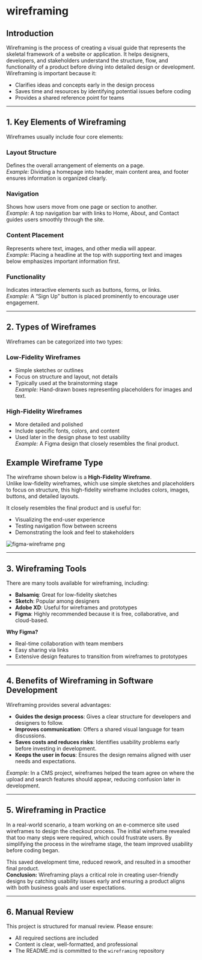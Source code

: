 # wireframing


## Introduction
Wireframing is the process of creating a visual guide that represents the skeletal framework of a website or application. It helps designers, developers, and stakeholders understand the structure, flow, and functionality of a product before diving into detailed design or development. Wireframing is important because it:
- Clarifies ideas and concepts early in the design process
- Saves time and resources by identifying potential issues before coding
- Provides a shared reference point for teams

---

## 1. Key Elements of Wireframing
Wireframes usually include four core elements:

### Layout Structure
Defines the overall arrangement of elements on a page.  
*Example:* Dividing a homepage into header, main content area, and footer ensures information is organized clearly.

### Navigation
Shows how users move from one page or section to another.  
*Example:* A top navigation bar with links to Home, About, and Contact guides users smoothly through the site.

### Content Placement
Represents where text, images, and other media will appear.  
*Example:* Placing a headline at the top with supporting text and images below emphasizes important information first.

### Functionality
Indicates interactive elements such as buttons, forms, or links.  
*Example:* A “Sign Up” button is placed prominently to encourage user engagement.

---

## 2. Types of Wireframes
Wireframes can be categorized into two types:

### Low-Fidelity Wireframes
- Simple sketches or outlines
- Focus on structure and layout, not details
- Typically used at the brainstorming stage  
*Example:* Hand-drawn boxes representing placeholders for images and text.

### High-Fidelity Wireframes
- More detailed and polished
- Include specific fonts, colors, and content
- Used later in the design phase to test usability  
*Example:* A Figma design that closely resembles the final product.

## Example Wireframe Type

The wireframe shown below is a **High-Fidelity Wireframe**.  
Unlike low-fidelity wireframes, which use simple sketches and placeholders to focus on structure, this high-fidelity wireframe includes colors, images, buttons, and detailed layouts.  

It closely resembles the final product and is useful for:  
- Visualizing the end-user experience  
- Testing navigation flow between screens  
- Demonstrating the look and feel to stakeholders  



![figma-wireframe png](https://github.com/user-attachments/assets/9a19aadd-601c-43d9-b38a-ec961e5519a0)


---

## 3. Wireframing Tools
There are many tools available for wireframing, including:
- **Balsamiq**: Great for low-fidelity sketches
- **Sketch**: Popular among designers
- **Adobe XD**: Useful for wireframes and prototypes
- **Figma**: Highly recommended because it is free, collaborative, and cloud-based.  

**Why Figma?**
- Real-time collaboration with team members
- Easy sharing via links
- Extensive design features to transition from wireframes to prototypes

---

## 4. Benefits of Wireframing in Software Development
Wireframing provides several advantages:
- **Guides the design process**: Gives a clear structure for developers and designers to follow.
- **Improves communication**: Offers a shared visual language for team discussions.
- **Saves costs and reduces risks**: Identifies usability problems early before investing in development.
- **Keeps the user in focus**: Ensures the design remains aligned with user needs and expectations.  

*Example:* In a CMS project, wireframes helped the team agree on where the upload and search features should appear, reducing confusion later in development.

---

## 5. Wireframing in Practice
In a real-world scenario, a team working on an e-commerce site used wireframes to design the checkout process. The initial wireframe revealed that too many steps were required, which could frustrate users. By simplifying the process in the wireframe stage, the team improved usability before coding began.  

This saved development time, reduced rework, and resulted in a smoother final product.  
**Conclusion:** Wireframing plays a critical role in creating user-friendly designs by catching usability issues early and ensuring a product aligns with both business goals and user expectations.

---

## 6. Manual Review
This project is structured for manual review. Please ensure:
- All required sections are included
- Content is clear, well-formatted, and professional
- The README.md is committed to the `wireframing` repository
